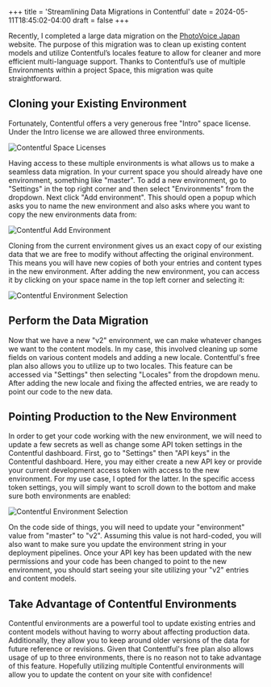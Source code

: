 +++
title = 'Streamlining Data Migrations in Contentful'
date = 2024-05-11T18:45:02-04:00
draft = false
+++

Recently, I completed a large data migration on the [PhotoVoice Japan](https://photovoicejapan.com/) website. The purpose of this migration was to clean up existing content models and utilize Contentful’s locales feature to allow for cleaner and more efficient multi-language support. Thanks to Contentful’s use of multiple Environments within a project Space, this migration was quite straightforward.

## Cloning your Existing Environment

Fortunately, Contentful offers a very generous free "Intro" space license. Under the Intro license we are allowed three environments.

![Contentful Space Licenses](/images/streamlining-data-migrations-in-contentful/contentful_space_licenses.png)

Having access to these multiple environments is what allows us to make a seamless data migration. In your current space you should already have one environment, something like "master". To add a new environment, go to "Settings" in the top right corner and then select "Environments" from the dropdown. Next click "Add environment". This should open a popup which asks you to name the new environment and also asks where you want to copy the new environments data from:

![Contentful Add Environment](/images/streamlining-data-migrations-in-contentful/contentful_add_environment.png)

Cloning from the current environment gives us an exact copy of our existing data that we are free to modify without affecting the original environment. This means you will have new copies of both your entries and content types in the new environment. After adding the new environment, you can access it by clicking on your space name in the top left corner and selecting it:

![Contentful Environment Selection](/images/streamlining-data-migrations-in-contentful/contentful_environment_selection.png)

## Perform the Data Migration

Now that we have a new "v2" environment, we can make whatever changes we want to the content models. In my case, this involved cleaning up some fields on various content models and adding a new locale. Contentful's free plan also allows you to utilize up to two locales. This feature can be accessed via "Settings" then selecting "Locales" from the dropdown menu. After adding the new locale and fixing the affected entries, we are ready to point our code to the new data.

## Pointing Production to the New Environment

In order to get your code working with the new environment, we will need to update a few secrets as well as change some API token settings in the Contentful dashboard. First, go to "Settings" then "API keys" in the Contentful dashboard. Here, you may either create a new API key or provide your current development access token with access to the new environment. For my use case, I opted for the latter. In the specific access token settings, you will simply want to scroll down to the bottom and make sure both environments are enabled:

![Contentful Environment Selection](/images/streamlining-data-migrations-in-contentful/contentful_access_token_environment_selection.png)

On the code side of things, you will need to update your "environment" value from "master" to "v2". Assuming this value is not hard-coded, you will also want to make sure you update the environment string in your deployment pipelines. Once your API key has been updated with the new permissions and your code has been changed to point to the new environment, you should start seeing your site utilizing your "v2" entries and content models.

## Take Advantage of Contentful Environments

Contentful environments are a powerful tool to update existing entries and content models without having to worry about affecting production data. Additionally, they allow you to keep around older versions of the data for future reference or revisions. Given that Contentful's free plan also allows usage of up to three environments, there is no reason not to take advantage of this feature. Hopefully utilizing multiple Contentful environments will allow you to update the content on your site with confidence!
